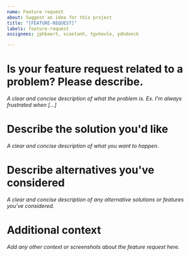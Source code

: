 ```yaml
---
name: Feature request
about: Suggest an idea for this project
title: "[FEATURE-REQUEST]"
labels: feature-request
assignees: jphbaert, scastanh, tgvheule, ydndonck

---
```


# Is your feature request related to a problem? Please describe.
*A clear and concise description of what the problem is. Ex. I'm always frustrated when [...]*

# Describe the solution you'd like
*A clear and concise description of what you want to happen.*

# Describe alternatives you've considered
*A clear and concise description of any alternative solutions or features you've considered.*

# Additional context
*Add any other context or screenshots about the feature request here.*
